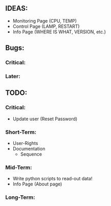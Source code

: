 ## IDEAS:
 - Monitoring Page (CPU, TEMP)
 - Control Page (LAMP, RESTART)
 - Info Page (WHERE IS WHAT, VERSION, etc.)

## Bugs:
### Critical:

### Later:
 
## TODO:
### Critical:
- Update user (Reset Password)
### Short-Term:
- User-Rights
- Documentation
    - Sequence

### Mid-Term:
- Write python scripts to read-out data!
- Info Page (About page)

### Long-Term:

